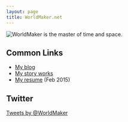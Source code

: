 ```yaml
---
layout: page
title: WorldMaker.net
---
```


<img src="http://cdn.worldmaker.net/images/wmgear010.png" alt="WorldMaker is the master of time and space." class="pull-right" />

## Common Links

* [My blog](http://blog.worldmaker.net)
* [My story works](http://blog.worldmaker.net/work/)
* [My resume](http://1drv.ms/1EWsmkN) (Feb 2015)

## Twitter

<a class="twitter-timeline" href="https://twitter.com/WorldMaker" data-widget-id="572908561400913920">Tweets by @WorldMaker</a>
<script>!function(d,s,id){var js,fjs=d.getElementsByTagName(s)[0],p=/^http:/.test(d.location)?'http':'https';if(!d.getElementById(id)){js=d.createElement(s);js.id=id;js.src=p+"://platform.twitter.com/widgets.js";fjs.parentNode.insertBefore(js,fjs);}}(document,"script","twitter-wjs");</script>
